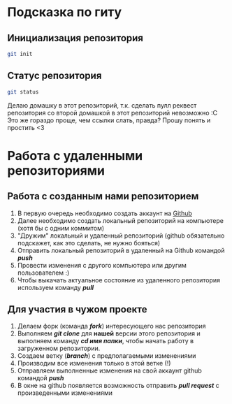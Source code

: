# Подсказка по гиту

## Инициализация репозитория

```sh
git init
```

## Статус репозитория

```sh
git status
```

Делаю домашку в этот репозиторий, т.к. сделать пулл реквест репозитория со второй домашкой в этот репозиторий невозможно :С Это же гораздо проще, чем ссылки слать, правда? Прошу понять и простить <3

# Работа с удаленными репозиториями
## Работа с созданным нами репозиторием
1. В первую очередь необходимо создать аккаунт на [Github](github.com "нажми на меня :)")
2. Далее необходимо создать локальный репозиторий на компьютере (хотя бы с одним коммитом)
3. "Дружим" локальный и удаленный репозиторий (github обязательно подскажет, как это сделать, не нужно бояться)
4. Отправить локальный репозиторий в удаленный на Github командой _**push**_
5. Провести изменения с другого компьютера или другим пользователем :)
6. Чтобы выкачать актуальное состояние из удаленного репозитория используем команду _**pull**_

## Для участия в чужом проекте
1. Делаем форк (команда _**fork**_) интересующего нас репозитория
2. Выполняем _**git clone**_ для **нашей** версии этого репозитория и выполняем команду _**cd имя папки**_, чтобы начать работу в загруженном репозитории.
3. Создаем ветку (_**branch**_) с предполагаемыми изменениями
4. Производим все изменения только в этой ветке (!)
5. Отправляем выполненные изменения на свой аккаунт github командой _**push**_
6. В окне на github появляется возможность отправить _**pull request**_ с произведенными изменениями
